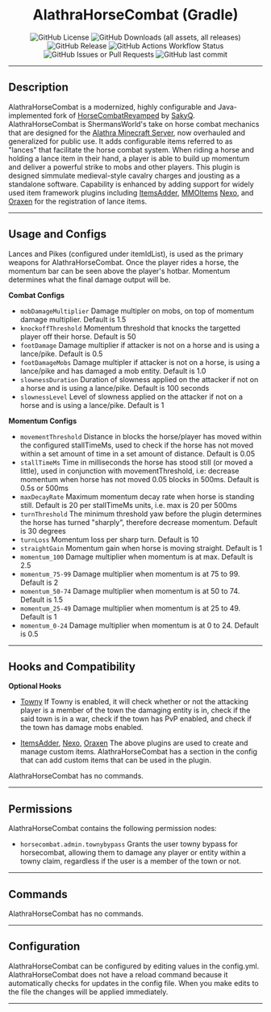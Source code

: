 <h1 style="text-align:center;">AlathraHorseCombat (Gradle)</h1>
<p style="text-align:center;">
    <img alt="GitHub License" src="https://img.shields.io/github/license/Alathra/Template-Gradle-Plugin?style=for-the-badge&color=blue&labelColor=141417">
    <img alt="GitHub Downloads (all assets, all releases)" src="https://img.shields.io/github/downloads/Alathra/Template-Gradle-Plugin/total?style=for-the-badge&labelColor=141417">
    <img alt="GitHub Release" src="https://img.shields.io/github/v/release/Alathra/Template-Gradle-Plugin?include_prereleases&sort=semver&style=for-the-badge&label=LATEST%20VERSION&labelColor=141417">
    <img alt="GitHub Actions Workflow Status" src="https://img.shields.io/github/actions/workflow/status/Alathra/Template-Gradle-Plugin/ci.yml?style=for-the-badge&labelColor=141417">
    <img alt="GitHub Issues or Pull Requests" src="https://img.shields.io/github/issues/Alathra/Template-Gradle-Plugin?style=for-the-badge&labelColor=141417">
    <img alt="GitHub last commit" src="https://img.shields.io/github/last-commit/Alathra/Template-Gradle-Plugin?style=for-the-badge&labelColor=141417">
</p>

---

## Description

AlathraHorseCombat is a modernized, highly configurable and Java-implemented fork of [HorseCombatRevamped](https://github.com/SakyQr/HorsecombatRevamped?tab=AGPL-3.0-1-ov-file) by [SakyQ](https://github.com/SakyQr). AlathraHorseCombat is ShermansWorld's take on horse combat mechanics that are designed for the [Alathra Minecraft Server](https://alathra.com/), now overhauled and generalized for public use. It adds configurable items referred to as "lances" that facilitate the horse combat system. When riding a horse and holding a lance item in their hand, a player is able to build up momentum and deliver a powerful strike to mobs and other players. This plugin is designed simmulate medieval-style cavalry charges and jousting as a standalone software. Capability is enhanced by adding support for widely used item framework plugins including [ItemsAdder](https://itemsadder.devs.beer/), [MMOItems](https://gitlab.com/phoenix-dvpmt/mmoitems/-/wikis/home) [Nexo](https://docs.nexomc.com/), and [Oraxen](https://oraxen.com/) for the registration of lance items.

---

## Usage and Configs

Lances and Pikes (configured under itemIdList), is used as the primary weapons for AlathraHorseCombat. Once the player rides a horse, the momentum bar can be seen above the player's hotbar. Momentum determines what the final damage output will be.

**Combat Configs**
- `mobDamageMultiplier` Damage multipler on mobs, on top of momentum damage multiplier. Default is 1.5
- `knockoffThreshold` Momentum threshold that knocks the targetted player off their horse. Default is 50
- `footDamage` Damage multiplier if attacker is not on a horse and is using a lance/pike. Default is 0.5
- `footDamageMobs` Damage multipler if attacker is not on a horse, is using a lance/pike and has damaged a mob entity. Default is 1.0
- `slownessDuration` Duration of slowness applied on the attacker if not on a horse and is using a lance/pike. Default is 100 seconds
- `slownessLevel` Level of slowness applied on the attacker if not on a horse and is using a lance/pike. Default is 1

**Momentum Configs**
- `movementThreshold` Distance in blocks the horse/player has moved within the configured stallTimeMs, used to check if the horse has not moved within a set amount of time in a set amount of distance. Default is 0.05
- `stallTimeMs` Time in milliseconds the horse has stood still (or moved a little), used in conjunction with movementThreshold, i.e: decrease momentum when horse has not moved 0.05 blocks in 500ms. Default is 0.5s or 500ms
- `maxDecayRate` Maximum momentum decay rate when horse is standing still. Default is 20 per stallTimeMs units, i.e. max is 20 per 500ms
- `turnThreshold` The minimum threshold yaw before the plugin determines the horse has turned "sharply", therefore decrease momentum. Default is 30 degrees
- `turnLoss` Momentum loss per sharp turn. Default is 10
- `straightGain` Momentum gain when horse is moving straight. Default is 1
- `momentum_100` Damage multiplier when momentum is at max. Default is 2.5
- `momentum_75-99` Damage multiplier when momentum is at 75 to 99. Default is 2
- `momentum_50-74` Damage multiplier when momentum is at 50 to 74. Default is 1.5
- `momentum_25-49` Damage multiplier when momentum is at 25 to 49. Default is 1
- `momentum_0-24` Damage multiplier when momentum is at 0 to 24. Default is 0.5

---

## Hooks and Compatibility
**Optional Hooks**
- [Towny](https://github.com/TownyAdvanced/Towny)
  If Towny is enabled, it will check whether or not the attacking player is a member of the town the damaging entity is in, check if the said town is in a war, check if the town has PvP enabled, and check if the town has damage mobs enabled.

- [ItemsAdder](https://itemsadder.devs.beer/), [Nexo](https://docs.nexomc.com/), [Oraxen](https://oraxen.com/)
  The above plugins are used to create and manage custom items. AlathraHorseCombat has a section in the config that can add custom items that can be used in the plugin.

AlathraHorseCombat has no commands.

---

## Permissions

AlathraHorseCombat contains the following permission nodes:
- `horsecombat.admin.townybypass` Grants the user towny bypass for horsecombat, allowing them to damage any player or entity within a towny claim, regardless if the user is a member of the town or not.

---

## Commands

AlathraHorseCombat has no commands.

---

## Configuration

AlathraHorseCombat can be configured by editing values in the config.yml. AlathraHorseCombat does not have a reload command because it automatically checks for updates in the config file. When you make edits to the file the changes will be applied immediately.

---
